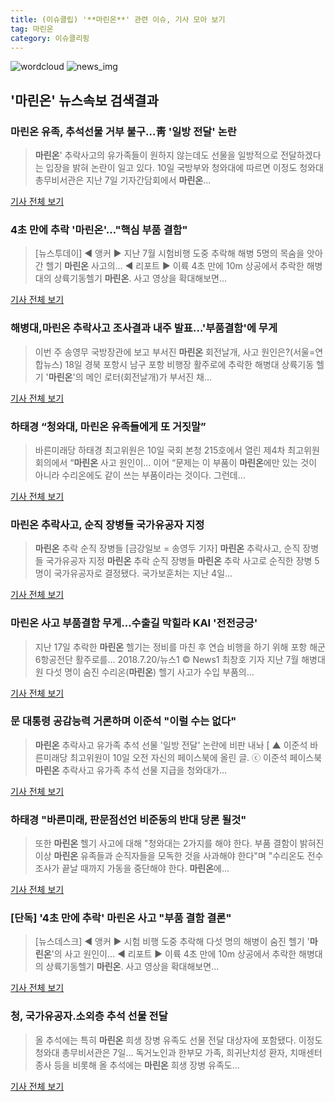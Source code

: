 ```yaml
---
title: (이슈클립) '**마린온**' 관련 이슈, 기사 모아 보기
tag: 마린온
category: 이슈클리핑
---
```

![wordcloud](https://s3.ap-northeast-2.amazonaws.com/lyrics101-wordcloud/2018-09-10-1536568154.png)
![news_img](https://user-images.githubusercontent.com/42597476/44507050-1206f400-a6e4-11e8-8d98-7ffbfebb353f.png)
## **'**마린온**'** 뉴스속보 검색결과
### **마린온** 유족, 추석선물 거부 불구…靑 '일방 전달' 논란

>**마린온**' 추락사고의 유가족들이 원하지 않는데도 선물을 일방적으로 전달하겠다는 입장을 밝혀 논란이 일고 있다. 10일 국방부와 청와대에 따르면 이정도 청와대 총무비서관은 지난 7일 기자간담회에서 **마린온**...

<a href="http://news1.kr/articles/?3421542" target="_blank">기사 전체 보기</a>

### 4초 만에 추락 '**마린온**'…"핵심 부품 결함"

>[뉴스투데이] ◀ 앵커 ▶ 지난 7월 시험비행 도중 추락해 해병 5명의 목숨을 앗아간 헬기 **마린온** 사고의... ◀ 리포트 ▶ 이륙 4초 만에 10m 상공에서 추락한 해병대의 상륙기동헬기 **마린온**. 사고 영상을 확대해보면...

<a href="http://imnews.imbc.com/replay/2018/nwtoday/article/4815294_22669.html" target="_blank">기사 전체 보기</a>

### 해병대,**마린온** 추락사고 조사결과 내주 발표…'부품결함'에 무게

>이번 주 송영무 국방장관에 보고 부서진 **마린온** 회전날개, 사고 원인은?(서울=연합뉴스) 18일 경북 포항시 남구 포항 비행장 활주로에 추락한 해병대 상륙기동 헬기 '**마린온**'의 메인 로터(회전날개)가 부서진 채...

<a href="http://app.yonhapnews.co.kr/YNA/Basic/SNS/r.aspx?c=AKR20180910130600014&did=1195m" target="_blank">기사 전체 보기</a>

### 하태경 “청와대, **마린온** 유족들에게 또 거짓말”

>바른미래당 하태경 최고위원은 10일 국회 본청 215호에서 열린 제4차 최고위원회의에서 “**마린온** 사고 원인이... 이어 “문제는 이 부품이 **마린온**에만 있는 것이 아니라 수리온에도 같이 쓰는 부품이라는 것이다. 그런데...

<a href="http://www.kukinews.com/news/article.html?no=584158" target="_blank">기사 전체 보기</a>

### **마린온** 추락사고, 순직 장병들 국가유공자 지정

>**마린온** 추락 순직 장병들 [금강일보 = 송영두 기자] **마린온** 추락사고, 순직 장병들 국가유공자 지정 **마린온** 추락 순직 장병들 **마린온** 추락 사고로 순직한 장병 5명이 국가유공자로 결정됐다. 국가보훈처는 지난 4일...

<a href="http://www.ggilbo.com/news/articleView.html?idxno=544217" target="_blank">기사 전체 보기</a>

### **마린온** 사고 부품결함 무게…수출길 막힐라 KAI '전전긍긍'

>지난 17일 추락한 **마린온** 헬기는 정비를 마친 후 연습 비행을 하기 위해 포항 해군 6항공전단 활주로를... 2018.7.20/뉴스1 © News1 최창호 기자 지난 7월 해병대원 다섯 명이 숨진 수리온(**마린온**) 헬기 사고가 수입 부품의...

<a href="http://news1.kr/articles/?3422168" target="_blank">기사 전체 보기</a>

### 문 대통령 공감능력 거론하며 이준석 "이럴 수는 없다"

>**마린온** 추락사고 유가족 추석 선물 '일방 전달' 논란에 비판 내놔 [   ▲  이준석 바른미래당 최고위원이 10일 오전 자신의 페이스북에 올린 글. ⓒ 이준석 페이스북 **마린온** 추락사고 유가족 추석 선물 지급을 청와대가...

<a href="http://www.ohmynews.com/NWS_Web/View/at_pg.aspx?CNTN_CD=A0002470852&CMPT_CD=P0010&utm_source=naver&utm_medium=newsearch&utm_campaign=naver_news" target="_blank">기사 전체 보기</a>

### 하태경 "바른미래, 판문점선언 비준동의 반대 당론 될것"

>또한 **마린온** 헬기 사고에 대해 "청와대는 2가지를 해야 한다. 부품 결함이 밝혀진 이상 **마린온** 유족들과 순직자들을 모독한 것을 사과해야 한다"며 "수리온도 전수조사가 끝날 때까지 가동을 중단해야 한다. **마린온**에...

<a href="http://news1.kr/articles/?3421819" target="_blank">기사 전체 보기</a>

### [단독] '4초 만에 추락' **마린온** 사고 "부품 결함 결론"

>[뉴스데스크] ◀ 앵커 ▶ 시험 비행 도중 추락해 다섯 명의 해병이 숨진 헬기 '**마린온**'의 사고 원인이... ◀ 리포트 ▶ 이륙 4초 만에 10m 상공에서 추락한 해병대의 상륙기동헬기 **마린온**. 사고 영상을 확대해보면...

<a href="http://imnews.imbc.com/replay/2018/nwdesk/article/4814788_22663.html" target="_blank">기사 전체 보기</a>

### 청, 국가유공자.소외층 추석 선물 전달

>올 추석에는 특히 **마린온** 희생 장병 유족도 선물 전달 대상자에 포함됐다. 이정도 청와대 총무비서관은 7일... 독거노인과 한부모 가족, 희귀난치성 환자, 치매센터 종사 등을 비롯해 올 추석에는 **마린온** 희생 장병 유족도...

<a href="http://www.jeollailbo.com/news/articleView.html?idxno=550162" target="_blank">기사 전체 보기</a>


